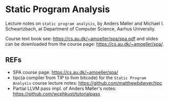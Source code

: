 # Static Program Analysis

Lecture notes on `static program analysis`, by Anders Møller and Michael I. Schwartzbach, at Department of Computer Science, Aarhus University.

Course text book see: <https://cs.au.dk/~amoeller/spa/spa.pdf> and slides can be downloaded from the course page: <https://cs.au.dk/~amoeller/spa/>.


## REFs

- SPA course page: <https://cs.au.dk/~amoeller/spa/>
- tipc(a compiler from TIP to llvm bitcode) for the `Static Program Analysis` course lecture notes: <https://github.com/matthewbdwyer/tipc>
- Partial LLVM pass impl. of Anders Møller's notes: <https://github.com/wcphkust/tutorialpass>
